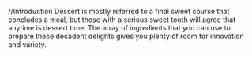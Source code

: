 //Introduction
Dessert is mostly referred to a final sweet course that concludes a meal, but those with a serious sweet tooth will agree that anytime is dessert time. The array of ingredients that you can use to prepare these decadent delights gives you plenty of room for innovation and variety.







